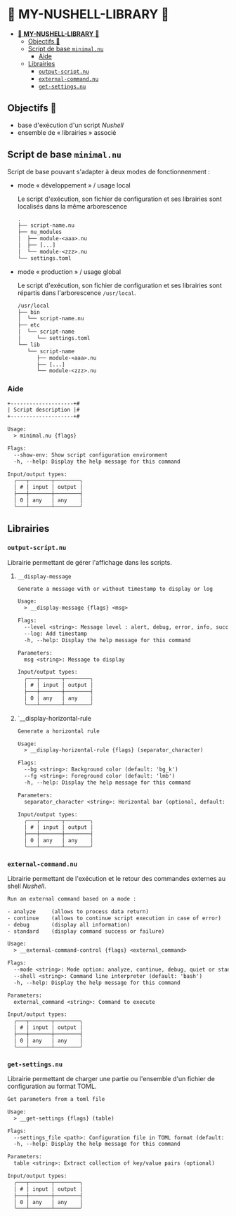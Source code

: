 # 🎉 **MY-NUSHELL-LIBRARY** 🎉

- [🎉 **MY-NUSHELL-LIBRARY** 🎉](#-my-nushell-library-)
  - [Objectifs 🚩](#objectifs-)
  - [Script de base `minimal.nu`](#script-de-base-minimalnu)
    - [Aide](#aide)
  - [Librairies](#librairies)
    - [`output-script.nu`](#output-scriptnu)
    - [`external-command.nu`](#external-commandnu)
    - [`get-settings.nu`](#get-settingsnu)

## Objectifs 🚩

- base d'exécution d'un script *Nushell*
- ensemble de « librairies » associé

## Script de base `minimal.nu`

Script de base pouvant s'adapter à deux modes de fonctionnenment :

- mode « développement » / usage local

  Le script d'exécution, son fichier de configuration et ses librairies sont localisés dans la même arborescence

  ```txt
  .
  ├── script-name.nu
  ├── nu_modules
  │  ├── module-<aaa>.nu
  │  ├── [...]
  │  └── module-<zzz>.nu
  └── settings.toml
  ```

- mode « production » / usage global

  Le script d'exécution, son fichier de configuration et ses librairies sont répartis dans l'arborescence `/usr/local`.  

  ```txt
  /usr/local
  ├── bin
  │  └── script-name.nu
  ├── etc
  │  └── script-name
  │     └── settings.toml
  └── lib
     └── script-name
        ├── module-<aaa>.nu
        ├── [...]
        └── module-<zzz>.nu
  ```

### Aide

```txt
+--------------------+#
| Script description |#
+--------------------+#

Usage:
  > minimal.nu {flags} 

Flags:
  --show-env: Show script configuration environment
  -h, --help: Display the help message for this command

Input/output types:
  ╭───┬───────┬────────╮
  │ # │ input │ output │
  ├───┼───────┼────────┤
  │ 0 │ any   │ any    │
  ╰───┴───────┴────────╯
```

## Librairies

### `output-script.nu`

Librairie permettant de gérer l'affichage dans les scripts.

1. `__display-message`

    ```txt
    Generate a message with or without timestamp to display or log 

    Usage:
      > __display-message {flags} <msg> 

    Flags:
      --level <string>: Message level : alert, debug, error, info, successful_script, successful_step
      --log: Add timestamp
      -h, --help: Display the help message for this command

    Parameters:
      msg <string>: Message to display

    Input/output types:
      ╭───┬───────┬────────╮
      │ # │ input │ output │
      ├───┼───────┼────────┤
      │ 0 │ any   │ any    │
      ╰───┴───────┴────────╯
    ```

1. `__display-horizontal-rule

    ```txt
    Generate a horizontal rule

    Usage:
      > __display-horizontal-rule {flags} (separator_character) 

    Flags:
      --bg <string>: Background color (default: 'bg_k')
      --fg <string>: Foreground color (default: 'lmb')
      -h, --help: Display the help message for this command

    Parameters:
      separator_character <string>: Horizontal bar (optional, default: '―')

    Input/output types:
      ╭───┬───────┬────────╮
      │ # │ input │ output │
      ├───┼───────┼────────┤
      │ 0 │ any   │ any    │
      ╰───┴───────┴────────╯
    ```

### `external-command.nu`

Librairie permettant de l'exécution et le retour des commandes externes au shell *Nushell*.

```txt
Run an external command based on a mode :

- analyze     (allows to process data return)
- continue    (allows to continue script execution in case of error)
- debug       (display all information)
- standard    (display command success or failure)

Usage:
  > __external-command-control {flags} <external_command> 

Flags:
  --mode <string>: Mode option: analyze, continue, debug, quiet or standard (default: 'standard')
  --shell <string>: Command line interpreter (default: 'bash')
  -h, --help: Display the help message for this command

Parameters:
  external_command <string>: Command to execute

Input/output types:
  ╭───┬───────┬────────╮
  │ # │ input │ output │
  ├───┼───────┼────────┤
  │ 0 │ any   │ any    │
  ╰───┴───────┴────────╯
```

### `get-settings.nu`

Librairie permettant de charger une partie ou l'ensemble d'un fichier de configuration au format TOML.

```txt
Get parameters from a toml file

Usage:
  > __get-settings {flags} (table) 

Flags:
  --settings_file <path>: Configuration file in TOML format (default: '')
  -h, --help: Display the help message for this command

Parameters:
  table <string>: Extract collection of key/value pairs (optional)

Input/output types:
  ╭───┬───────┬────────╮
  │ # │ input │ output │
  ├───┼───────┼────────┤
  │ 0 │ any   │ any    │
  ╰───┴───────┴────────╯
```
